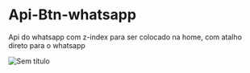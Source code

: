 # Api-Btn-whatsapp
Api do whatsapp  com z-index para ser colocado na home, com atalho direto para o whatsapp



![Sem título](https://user-images.githubusercontent.com/46541402/80655698-b57ddf80-8a55-11ea-84f1-f7e1a63905dc.png)
